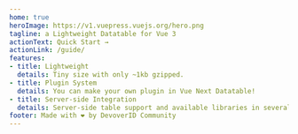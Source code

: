 ```yaml
---
home: true
heroImage: https://v1.vuepress.vuejs.org/hero.png
tagline: a Lightweight Datatable for Vue 3
actionText: Quick Start →
actionLink: /guide/
features:
- title: Lightweight
  details: Tiny size with only ~1kb gzipped.
- title: Plugin System
  details: You can make your own plugin in Vue Next Datatable!
- title: Server-side Integration
  details: Server-side table support and available libraries in several frameworks such as laravel & expressjs
footer: Made with ❤️ by DevoverID Community
---
```


